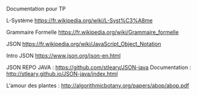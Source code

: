Documentation pour TP


L-Système
https://fr.wikipedia.org/wiki/L-Syst%C3%A8me

Grammaire Formelle
https://fr.wikipedia.org/wiki/Grammaire_formelle

JSON
https://fr.wikipedia.org/wiki/JavaScript_Object_Notation

Intro JSON
https://www.json.org/json-en.html

JSON REPO JAVA : https://github.com/stleary/JSON-java
Documentation : http://stleary.github.io/JSON-java/index.html

L'amour des plantes : http://algorithmicbotany.org/papers/abop/abop.pdf

